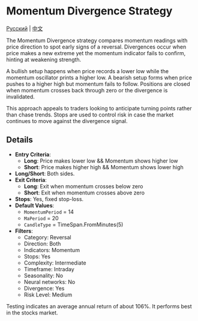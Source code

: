 # Momentum Divergence Strategy
[Русский](README_ru.md) | [中文](README_cn.md)
 
The Momentum Divergence strategy compares momentum readings with price direction to spot early signs of a reversal. Divergences occur when price makes a new extreme yet the momentum indicator fails to confirm, hinting at weakening strength.

A bullish setup happens when price records a lower low while the momentum oscillator prints a higher low. A bearish setup forms when price pushes to a higher high but momentum fails to follow. Positions are closed when momentum crosses back through zero or the divergence is invalidated.

This approach appeals to traders looking to anticipate turning points rather than chase trends. Stops are used to control risk in case the market continues to move against the divergence signal.

## Details
- **Entry Criteria**:
  - **Long**: Price makes lower low && Momentum shows higher low
  - **Short**: Price makes higher high && Momentum shows lower high
- **Long/Short**: Both sides.
- **Exit Criteria**:
  - **Long**: Exit when momentum crosses below zero
  - **Short**: Exit when momentum crosses above zero
- **Stops**: Yes, fixed stop-loss.
- **Default Values**:
  - `MomentumPeriod` = 14
  - `MaPeriod` = 20
  - `CandleType` = TimeSpan.FromMinutes(5)
- **Filters**:
  - Category: Reversal
  - Direction: Both
  - Indicators: Momentum
  - Stops: Yes
  - Complexity: Intermediate
  - Timeframe: Intraday
  - Seasonality: No
  - Neural networks: No
  - Divergence: Yes
  - Risk Level: Medium

Testing indicates an average annual return of about 106%. It performs best in the stocks market.

